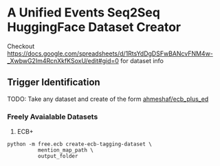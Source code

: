 # A Unified Events Seq2Seq HuggingFace Dataset Creator

Checkout https://docs.google.com/spreadsheets/d/1RtsYdDgDSFwBANcvFNM4w-_XwbwG2Im4RcnXkfKSoxU/edit#gid=0 for dataset info

## Trigger Identification
TODO: Take any dataset and create of the form [ahmeshaf/ecb_plus_ed](https://huggingface.co/datasets/ahmeshaf/ecb_plus_ed)

### Freely Avaialable Datasets
1. ECB+
```shell
python -m free.ecb create-ecb-tagging-dataset \
          mention_map_path \
          output_folder
```